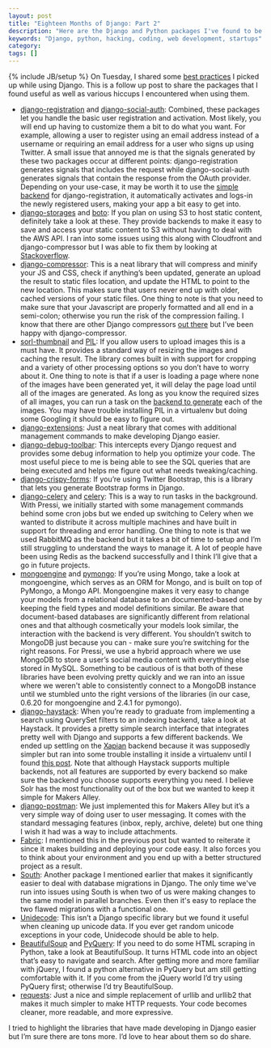 ```yaml
---
layout: post
title: "Eighteen Months of Django: Part 2"
description: "Here are the Django and Python packages I've found to be useful after working with Django over the past 18 months."
keywords: "Django, python, hacking, coding, web development, startups"
category:
tags: []
---
```

{% include JB/setup %}
On Tuesday, I shared some <a href="http://dangoldin.com/2013/05/07/eighteen-months-of-django/" target="_blank">best practices</a> I picked up while using Django. This is a follow up post to share the packages that I found useful as well as various hiccups I encountered when using them.

<ul class="bulleted">
    <li>
    <a href="https://django-registration.readthedocs.org/en/latest/index.html" target="_blank">django-registration</a> and <a href="http://django-social-auth.readthedocs.org/en/latest/" target="_blank">django-social-auth</a>: Combined, these packages let you handle the basic user registration and activation. Most likely, you will end up having to customize them a bit to do what you want. For example, allowing a user to register using an email address instead of a username or requiring an email address for a user who signs up using Twitter. A small issue that annoyed me is that the signals generated by these two packages occur at different points: django-registration generates signals that includes the request while django-social-auth generates signals that contain the response from the OAuth provider. Depending on your use-case, it may be worth it to use the <a href="https://django-registration.readthedocs.org/en/latest/simple-backend.html" target="_blank">simple backend</a> for django-registration, it automatically activates and logs-in the newly registered users, making your app a bit easy to get into.</li>
    <li><a href="http://django-storages.readthedocs.org/en/latest/" target="_blank">django-storages</a> and <a href="http://docs.pythonboto.org/en/latest/" target="_blank">boto</a>: If you plan on using S3 to host static content, definitely take a look at these. They provide backends to make it easy to save and access your static content to S3 without having to deal with the AWS API. I ran into some issues using this along with Cloudfront and django-compressor but I was able to fix them by looking at <a href="http://stackoverflow.com/questions/8688815/django-compressor-how-to-write-to-s3-read-from-cloudfront" target="_blank">Stackoverflow</a>.</li>
    <li><a href="http://django-compressor.readthedocs.org/en/latest/" target="_blank">django-compressor</a>: This is a neat library that will compress and minify your JS and CSS, check if anything’s been updated, generate an upload the result to static files location, and update the HTML to point to the new location. This makes sure that users never end up with older, cached versions of your static files. One thing to note is that you need to make sure that your Javascript are properly formatted and all end in a semi-colon; otherwise you run the risk of the compression failing. I know that there are other Django compressors <a href="http://django-pipeline.readthedocs.org/en/latest/" target="_blank">out there</a> but I’ve been happy with django-compressor.</li>
    <li><a href="http://sorl-thumbnail.readthedocs.org/en/latest/" target="_blank">sorl-thumbnail</a> and <a href="http://www.pythonware.com/products/pil/" target="_blank">PIL</a>: If you allow users to upload images this is a must have. It provides a standard way of resizing the images and caching the result. The library comes built in with support for cropping and a variety of other processing options so you don’t have to worry about it. One thing to note is that if a user is loading a page where none of the images have been generated yet, it will delay the page load until all of the images are generated. As long as you know the required sizes of all images, you can run a task on the <a href="http://sorl-thumbnail.readthedocs.org/en/latest/examples.html#low-level-api-examples" target="_blank">backend to generate</a> each of the images. You may have trouble installing PIL in a virtualenv but doing some Googling it should be easy to figure out.</li>
    <li><a href="http://pythonhosted.org/django-extensions/" target="_blank">django-extensions</a>: Just a neat library that comes with additional management commands to make developing Django easier.</li>
    <li><a href="https://github.com/django-debug-toolbar/django-debug-toolbar" target="_blank">django-debug-toolbar</a>: This intercepts every Django request and provides some debug information to help you optimize your code. The most useful piece to me is being able to see the SQL queries that are being executed and helps me figure out what needs tweaking/caching.</li>
    <li><a href="http://django-crispy-forms.readthedocs.org/en/latest/" target="_blank">django-crispy-forms</a>: If you’re using Twitter Bootstrap, this is a library that lets you generate Bootstrap forms in Django.</li>
    <li><a href="http://docs.celeryproject.org/en/latest/django/" target="_blank">django-celery</a> and <a href="http://celeryproject.org/" target="_blank">celery</a>: This is a way to run tasks in the background. With Pressi, we initially started with some management commands behind some cron jobs but we ended up switching to Celery when we wanted to distribute it across multiple machines and have built in support for threading and error handling. One thing to note is that we used RabbitMQ as the backend but it takes a bit of time to setup and I’m still struggling to understand the ways to manage it. A lot of people have been using Redis as the backend successfully and I think I’ll give that a go in future projects.</li>
    <li><a href="http://mongoengine.org/" target="_blank">mongoengine</a> and <a href="http://api.mongodb.org/python/current/" target="_blank">pymongo</a>: If you’re using Mongo, take a look at mongoengine, which serves as an ORM for Mongo, and is built on top of PyMongo, a Mongo API. Mongoengine makes it very easy to change your models from a relational database to an documented-based one by keeping the field types and model definitions similar. Be aware that document-based databases are significantly different from relational ones and that although cosmetically your models look similar, the interaction with the backend is very different. You shouldn’t switch to MongoDB just because you can - make sure you’re switching for the right reasons. For Pressi, we use a hybrid approach where we use MongoDB to store a user’s social media content with everything else stored in MySQL. Something to be cautious of is that both of these libraries have been evolving pretty quickly and we ran into an issue where we weren't able to consistently connect to a MongoDB instance until we stumbled unto the right versions of the libraries (in our case, 0.6.20 for mongoengine and 2.4.1 for pymongo).</li>
    <li><a href="http://haystacksearch.org/" target="_blank">django-haystack</a>: When you’re ready to graduate from implementing a search using QuerySet filters to an indexing backend, take a look at Haystack. It provides a pretty simple search interface that integrates pretty well with Django and supports a few different backends. We ended up settling on the <a href="http://xapian.org/" target="_blank">Xapian</a> backend because it was supposedly simpler but ran into some trouble installing it inside a virtualenv until I found <a href="https://gist.github.com/vinilios/199025" target="_blank">this post</a>. Note that although Haystack supports multiple backends, not all features are supported by every backend so make sure the backend you choose supports everything you need. I believe Solr has the most functionality out of the box but we wanted to keep it simple for Makers Alley.</li>
    <li><a href="https://django-postman.readthedocs.org/en/latest/quickstart.html" target="_blank">django-postman</a>: We just implemented this for Makers Alley but it’s a very simple way of doing user to user messaging. It comes with the standard messaging features (inbox, reply, archive, delete) but one thing I wish it had was a way to include attachments.</li>
    <li><a href="http://docs.fabfile.org/en/1.6/" target="_blank">Fabric</a>: I mentioned this in the previous post but wanted to reiterate it since it makes building and deploying your code easy. It also forces you to think about your environment and you end up with a better structured project as a result.</li>
    <li><a href="http://south.aeracode.org/" target="_blank">South</a>: Another package I mentioned earlier that makes it significantly easier to deal with database migrations in Django. The only time we've run into issues using South is when two of us were making changes to the same model in parallel branches. Even then it's easy to replace the two flawed migrations with a functional one.</li>
    <li><a href="https://pypi.python.org/pypi/Unidecode" target="_blank">Unidecode</a>: This isn’t a Django specific library but we found it useful when cleaning up unicode data. If you ever get random unicode exceptions in your code, Unidecode should be able to help.</li>
    <li><a href="http://www.crummy.com/software/BeautifulSoup/" target="_blank">BeautifulSoup</a> and <a href="http://pythonhosted.org/pyquery/index.html" target="_blank">PyQuery</a>: If you need to do some HTML scraping in Python, take a look at BeautifulSoup. It turns HTML code into an object that’s easy to navigate and search. After getting more and more familiar with jQuery, I found a python alternative in PyQuery but am still getting comfortable with it. If you come from the jQuery world I’d try using PyQuery first; otherwise I’d try BeautifulSoup.</li>
    <li><a href="http://docs.python-requests.org/en/latest/" target="_blank">requests</a>: Just a nice and simple replacement of urllib and urllib2 that makes it much simpler to make HTTP requests. Your code becomes cleaner, more readable, and more expressive.</li>
</ul>

I tried to highlight the libraries that have made developing in Django easier but I’m sure there are tons more. I’d love to hear about them so do share.